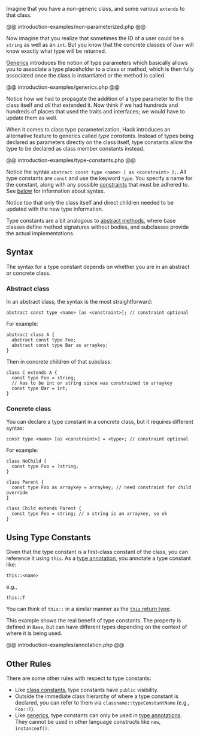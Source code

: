 Imagine that you have a non-generic class, and some various `extends` to that class.

@@ introduction-examples/non-parameterized.php @@

Now imagine that you realize that sometimes the ID of a user could be a `string` as well as an `int`. But you know that the concrete classes of `User` will know exactly what type will be returned.

[Generics](../generics/introduction.md) introduces the notion of type parameters which basically allows you to associate a type placeholder to a class or method, which is then fully associated once the class is instantiated or the method is called.

@@ introduction-examples/generics.php @@

Notice how we had to propagate the addition of a type parameter to the the class itself and *all* that extended it. Now think if we had hundreds and hundreds of places that used the traits and interfaces; we would have to update them as well.

When it comes to class type parameterization, Hack introduces an alternative feature to generics called *type constants*. Instead of types being declared as parameters directly on the class itself, type constants allow the type to be declared as class member constants instead.

@@ introduction-examples/type-constants.php @@

Notice the syntax `abstract const type <name> [ as <constraint> ];`. All type constants are `const` and use the keyword `type`. You specify a name for the constant, along with any possible [constraints](/hack/type-constants/constraints) that must be adhered to. See [below](#syntax) for information about syntax.

Notice too that only the class itself and direct children needed to be updated with the new type information.

Type constants are a bit analogous to [abstract methods](http://php.net/manual/en/language.oop5.abstract.php), where base classes define method signatures without bodies, and subclasses provide the actual implementations.

## Syntax

The syntax for a type constant depends on whether you are in an abstract or concrete class.

### Abstract class

In an abstract class, the syntax is the most straightforward:

```
abstract const type <name> [as <constraint>]; // constraint optional
```

For example:

```
abstract class A {
  abstract const type Foo;
  abstract const type Bar as arraykey;
}
```

Then in concrete children of that subclass:

```
class C extends A {
  const type Foo = string;
  // Has to be int or string since was constrained to arraykey
  const type Bar = int;
}
```

### Concrete class

You can declare a type constant in a concrete class, but it requires different syntax:

```
const type <name> [as <constraint>] = <type>; // constraint optional
```

For example:

```
class NoChild {
  const type Foo = ?string;
}

class Parent {
  const type Foo as arraykey = arraykey; // need constraint for child override
}

class Child extends Parent {
  const type Foo = string; // a string is an arraykey, so ok
}
```

## Using Type Constants

Given that the type constant is a first-class constant of the class, you can reference it using `this`. As a [type annotation](/hack/types/annotations), you annotate a type constant like:

```
this::<name>
```

e.g.,

```
this::T
```

You can think of `this::` in a similar manner as the [`this` return type](/hack/types/type-system#this).

This example shows the real benefit of type constants. The property is defined in `Base`, but can have different types depending on the context of where it is being used.

@@ introduction-examples/annotation.php @@

## Other Rules

There are some other rules with respect to type constants:

- Like [class constants](http://php.net/manual/en/language.oop5.constants.php), type constants have `public` visibility.
- Outside the immediate class hierarchy of where a type constant is declared, you can refer to them via `classname::typeConstantName` (e.g., `Foo::T`).
- Like [generics](/hack/generics/erasure), type constants can only be used in [type annotations](/hack/types/annotations). They cannot be used in other language constructs like `new`, `instanceof()`.
